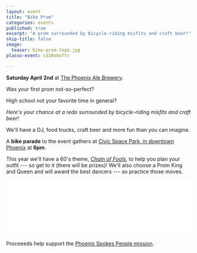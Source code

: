 ```yaml
---
layout: event
title: "Bike Prom"
categories: events
published: true
excerpt: "A prom surrounded by bicycle-riding misfits and craft beer!"
skip-title: false
image:
  teaser: bike-prom-logo.jpg
plasso-event: cd1RoOoftr

---
```


**Saturday April 2nd** at [The Phoenix Ale Brewery](http://phoenixale.com/).

Was your first prom not-so-perfect?

High school not your favorite time in general?

*Here's your chance at a redo surrounded by bicycle-riding misfits and craft beer!*

We'll have a DJ, food trucks, craft beer and more fun than you can imagine. 

A **bike parade** to the event gathers at [Civic Space Park, in downtown Phoenix](https://goo.gl/maps/yLyc4PMKCjr) at **6pm**.

This year we'll have a 60's theme, *[Chain of Fools](https://youtu.be/tHeqFxHSVfA)*, to help you plan your outfit --- so get to it (there will be prizes)!
We'll also choose a Prom King and Queen and will award the best dancers --- so practice those moves.

<!-- LightWidget WIDGET --><script src="//lightwidget.com/widgets/lightwidget.js"></script><iframe src="//lightwidget.com/widgets/894ed7363f7e53f6aafc9e0cb9f0a9e2.html" id="lightwidget_894ed7363f" name="lightwidget_894ed7363f"  scrolling="no" allowtransparency="true" class="lightwidget-widget" style="width: 100%; border: 0; overflow: hidden;"></iframe>


Proceeeds help support the [Phoenix Spokes People mission](/about).

